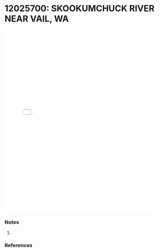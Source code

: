 # 12025700: SKOOKUMCHUCK RIVER NEAR VAIL, WA

<iframe src="/distribution_estimation/_static/stations/12025700_fdc.html" width="100%" height="600" frameborder="0"></iframe>

### Notes
1. 

### References

